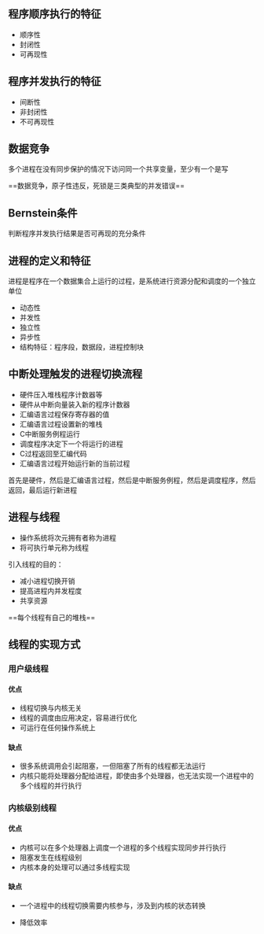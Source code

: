## 程序顺序执行的特征

- 顺序性
- 封闭性
- 可再现性

## 程序并发执行的特征

- 间断性
- 非封闭性
- 不可再现性

## 数据竞争

多个进程在没有同步保护的情况下访问同一个共享变量，至少有一个是写

==数据竞争，原子性违反，死锁是三类典型的并发错误==

## Bernstein条件

判断程序并发执行结果是否可再现的充分条件

## 进程的定义和特征

进程是程序在一个数据集合上运行的过程，是系统进行资源分配和调度的一个独立单位

- 动态性
- 并发性
- 独立性
- 异步性
- 结构特征：程序段，数据段，进程控制块

## 中断处理触发的进程切换流程

- 硬件压入堆栈程序计数器等
- 硬件从中断向量装入新的程序计数器
- 汇编语言过程保存寄存器的值
- 汇编语言过程设置新的堆栈
- C中断服务例程运行
- 调度程序决定下一个将运行的进程
- C过程返回至汇编代码
- 汇编语言过程开始运行新的当前过程

首先是硬件，然后是汇编语言过程，然后是中断服务例程，然后是调度程序，然后返回，最后运行新进程

## 进程与线程

- 操作系统将次元拥有者称为进程
- 将可执行单元称为线程

引入线程的目的：

- 减小进程切换开销
- 提高进程内并发程度
- 共享资源

==每个线程有自己的堆栈==

## 线程的实现方式

### 用户级线程

#### 优点

- 线程切换与内核无关
- 线程的调度由应用决定，容易进行优化
- 可运行在任何操作系统上

#### 缺点

- 很多系统调用会引起阻塞，一但阻塞了所有的线程都无法运行
- 内核只能将处理器分配给进程，即使由多个处理器，也无法实现一个进程中的多个线程的并行执行

### 内核级别线程

#### 优点

- 内核可以在多个处理器上调度一个进程的多个线程实现同步并行执行
- 阻塞发生在线程级别
- 内核本身的处理可以通过多线程实现

#### 缺点

- 一个进程中的线程切换需要内核参与，涉及到内核的状态转换

- 降低效率